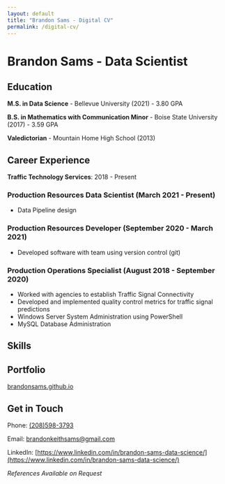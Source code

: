 ```yaml
---
layout: default
title: "Brandon Sams - Digital CV"
permalink: /digital-cv/
---
```


# Brandon Sams - Data Scientist

## Education

**M.S. in Data Science** - Bellevue University (2021) - 3.80 GPA

**B.S. in Mathematics with Communication Minor** - Boise State University (2017) - 3.59 GPA

**Valedictorian** - Mountain Home High School (2013)

## Career Experience

**Traffic Technology Services**:  2018 - Present

### Production Resources Data Scientist (March 2021 - Present)

 - Data Pipeline design

### Production Resources Developer (September 2020 - March 2021)

 - Developed software with team using version control (git)

### Production Operations Specialist (August 2018 - September 2020)

 - Worked with agencies to establish Traffic Signal Connectivity
 - Developed and implemented quality control metrics for traffic signal predictions
 - Windows Server System Administration using PowerShell
 - MySQL Database Administration 

## Skills

## Portfolio

[brandonsams.github.io](https://brandonsams.github.io/)

## Get in Touch

Phone: [(208)598-3793](tel:208-598-3793)

Email: [brandonkeithsams@gmail.com](brandonkeithsams@gmail.com)

LinkedIn: [https://www.linkedin.com/in/brandon-sams-data-science/](https://www.linkedin.com/in/brandon-sams-data-science/)

*References Available on Request*